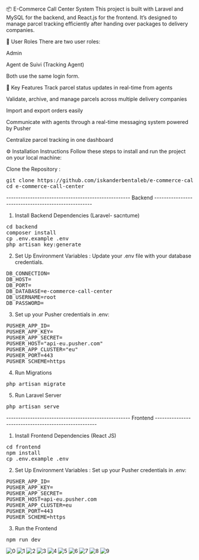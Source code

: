 📦 E-Commerce Call Center System
This project is built with Laravel and MySQL for the backend, and React.js for the frontend. It’s designed to manage parcel tracking efficiently after handing over packages to delivery companies.

🔐 User Roles
There are two user roles:

Admin

Agent de Suivi (Tracking Agent)

Both use the same login form.

🚚 Key Features
Track parcel status updates in real-time from agents

Validate, archive, and manage parcels across multiple delivery companies

Import and export orders easily

Communicate with agents through a real-time messaging system powered by Pusher

Centralize parcel tracking in one dashboard

⚙️ Installation Instructions
Follow these steps to install and run the project on your local machine:

Clone the Repository :
<pre>git clone https://github.com/iskanderbentaleb/e-commerce-call-center.git
cd e-commerce-call-center
</pre>


---------------------------------------------------- Backend ----------------------------------------------------

1. Install Backend Dependencies (Laravel- sacntume)
<pre>
cd backend
composer install
cp .env.example .env
php artisan key:generate
</pre>

2. Set Up Environment Variables : Update your .env file with your database credentials.
<pre>
DB_CONNECTION=
DB_HOST=
DB_PORT=
DB_DATABASE=e-commerce-call-center 
DB_USERNAME=root
DB_PASSWORD=
</pre>


3. Set up your Pusher credentials in .env:
<pre>
PUSHER_APP_ID=
PUSHER_APP_KEY=
PUSHER_APP_SECRET=
PUSHER_HOST="api-eu.pusher.com"
PUSHER_APP_CLUSTER="eu"
PUSHER_PORT=443
PUSHER_SCHEME=https
</pre>



4. Run Migrations
<pre>
php artisan migrate
</pre>

5. Run Laravel Server
<pre>
php artisan serve
</pre>


---------------------------------------------------- Frontend -----------------------------------------------------

1. Install Frontend Dependencies (React JS)
<pre>
cd frontend
npm install
cp .env.example .env
</pre>


2. Set Up Environment Variables : Set up your Pusher credentials in .env:
<pre>
PUSHER_APP_ID=
PUSHER_APP_KEY=
PUSHER_APP_SECRET=
PUSHER_HOST=api-eu.pusher.com
PUSHER_APP_CLUSTER=eu
PUSHER_PORT=443
PUSHER_SCHEME=https
</pre>


3. Run the Frontend
<pre>
npm run dev
</pre>


![0](./screenshot/0.png)
![1](./screenshot/1.png)
![2](./screenshot/2.png)
![3](./screenshot/3.png)
![4](./screenshot/4.png)
![5](./screenshot/5.png)
![6](./screenshot/6.png)
![7](./screenshot/7.png)
![8](./screenshot/8.png)
![9](./screenshot/9.png)




